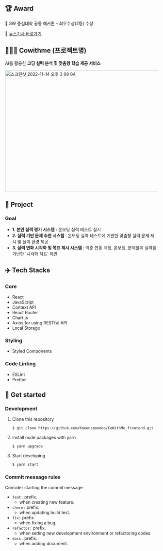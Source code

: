 ## 🏆 Award
🥈 SW 중심대학 공동 해커톤 - 최우수상(2등) 수상

🔗 [뉴스기사 바로가기](https://www.swuniv.kr/38/?q=YToyOntzOjEyOiJrZXl3b3JkX3R5cGUiO3M6MzoiYWxsIjtzOjQ6InBhZ2UiO2k6Mzt9&bmode=view&idx=12134034&t=board)


## 👩🏻‍💻 Cowithme (프로젝트명)
AI를 활용한 **코딩 실력 분석 및 맞춤형 학습 제공 서비스**

<img alt="스크린샷 2022-11-14 오후 3 08 04" src="https://user-images.githubusercontent.com/65647080/201587559-67ff5de8-89fc-45a5-bcd6-fa189f14bbb3.png" width="800" height="400">





## 📲 Project
### Goal
- **1. 본인 실력 평가 시스템** : 온보딩 실력 테스트 실시 
- **2. 실력 기반 문제 추천 시스템** : 온보딩 실력 테스트에 기반한 맞춤형 실력 문제 제시 및 풀이 환경 제공
- **3. 실력 변화 시각화 및 목표 제시 시스템** : 백준 연동 계정, 온보딩, 문제풀이 실력을 기반한 '시각화 차트' 제안

## ✈️ Tech Stacks
### Core
- React
- JavaScript
- Context API
- React Router
- Chart.js
- Axios for using RESTful API
- Local Storage

### Styling

- Styled Components

### Code Linting

- ESLint
- Prettier

## 🚗 Get started
### Development

1. Clone this repository

   ```bash
   $ git clone https://github.com/Koeunseooooo/CoWithMe_frontend.git
   ```

2. Install node packages with yarn

   ```bash
   $ yarn upgrade
   ```

3. Start developing

   ```bash
   $ yarn start
   ```
  
    

### Commit message rules

Consider starting the commit message:

- `feat:` prefix.
  - when creating new feature.
- `chore:` prefix.
  - when updating build test.
- `fix:` prefix.
  - when fixing a bug.
- `refactor:` prefix.
  - when setting new development environment or refactoring codes
- `docs:` prefix.
  - when adding document.



